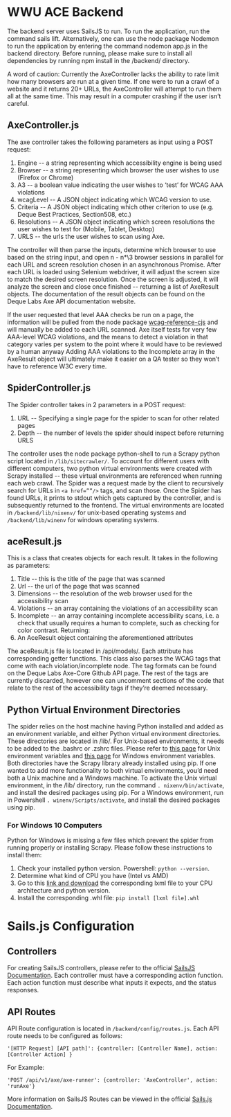 # WWU ACE Backend

The backend server uses SailsJS to run. To run the application, run the command sails lift. Alternatively, one can use the node package Nodemon to run the application by entering the command nodemon app.js in the backend directory. Before running, please make sure to install all dependencies by running npm install in the /backend/ directory.

A word of caution: Currently the AxeController lacks the ability to rate limit how many browsers are run at a given time. If one were to run a crawl of a website and it returns 20+ URLs, the AxeController will attempt to run them all at the same time. This may result in a computer crashing if the user isn’t careful.


## AxeController.js

The axe controller takes the following parameters as input using a POST request:
1. Engine -- a string representing which accessibility engine is being used
2. Browser -- a string representing which browser the user wishes to use (Firefox or Chrome)
3. A3 -- a boolean value indicating the user wishes to ‘test’ for WCAG AAA violations
4. wcagLevel -- A JSON object indicating which WCAG version to use. 
5. Criteria -- A JSON object indicating which other criterion to use (e.g. Deque Best Practices, Section508, etc.)
6. Resolutions -- A JSON object indicating which screen resolutions the user wishes to test for (Mobile, Tablet, Desktop)
7. URLS -- the urls the user wishes to scan using Axe.

The controller will then parse the inputs, determine which browser to use based on the string input, and open n - n*\3 browser sessions in parallel for each URL and screen resolution chosen in an asynchronous Promise. After each URL is loaded using Selenium webdriver, it will adjust the screen size to match the desired screen resolution. Once the screen is adjusted, it will analyze the screen and close once finished -- returning a list of AxeResult objects. The documentation of the result objects can be found on the Deque Labs Axe API documentation website. 

If the user requested that level AAA checks be run on a page, the information will be pulled from the node package [wcag-reference-cjs](https://www.npmjs.com/package/wcag-reference-cjs) and will manually be added to each URL scanned. Axe itself tests for very few AAA-level WCAG violations, and the means to detect a violation in that category varies per system to the point where it would have to be reviewed by a human anyway Adding AAA violations to the Incomplete array in the AxeResult object will ultimately make it easier on a QA tester so they won’t have to reference W3C every time.

## SpiderController.js

The Spider controller takes in 2 parameters in a POST request:
1. URL -- Specifying a single page for the spider to scan for other related pages
2. Depth -- the number of levels the spider should inspect before returning URLS


The controller uses the node package python-shell to run a Scrapy python script located in `/lib/sitecrawler/`. To account for different users with different computers, two python virtual environments were created with Scrapy installed -- these virtual environments are referenced when running each web crawl. The Spider was a request made by the client to recursively search for URLs in `<a href=””/>` tags, and scan those. Once the Spider has found URLs, it prints to stdout which gets captured by the controller, and is subsequently returned to the frontend. The virtual environments are located in `/backend/lib/nixenv/` for unix-based operating systems and `/backend/lib/winenv` for windows operating systems.


## aceResult.js

This is a class that creates objects for each result. It takes in the following as parameters:
1. Title -- this is the title of the page that was scanned
2. Url -- the url of the page that was scanned
3. Dimensions -- the resolution of the web browser used for the accessibility scan
4. Violations -- an array containing the violations of an accessibility scan
5. Incomplete -- an array containing incomplete accessibility scans, i.e. a check that usually requires a human to complete, such as checking for color contrast.
Returning:
1. An AceResult object containing the aforementioned attributes


The aceResult.js file is located in /api/models/. Each attribute has corresponding getter functions. This class also parses the WCAG tags that come with each violation/incomplete node. The tag formats can be found on the Deque Labs Axe-Core Github API page. The rest of the tags are currently discarded, however one can uncomment sections of the code that relate to the rest of the accessibility tags if they’re deemed necessary.

## Python Virtual Environment Directories
The spider relies on the host machine having Python installed and added as an environment variable, and either Python virtual environment directories. These directories are located in /lib/.  For Unix-based environments, it needs to be added to the .bashrc or .zshrc files. Please refer to [this page](https://linuxize.com/post/how-to-set-and-list-environment-variables-in-linux/) for Unix environment variables and [this page](https://docs.oracle.com/en/database/oracle/machine-learning/oml4r/1.5.1/oread/creating-and-modifying-environment-variables-on-windows.html#GUID-DD6F9982-60D5-48F6-8270-A27EC53807D0) for Windows environment variables. Both directories have the Scrapy library already installed using pip.
If one wanted to add more functionality to both virtual environments, you’d need both a Unix machine and a Windows machine. To activate the Unix virtual environment, in the /lib/ directory, run the command `. nixenv/bin/activate`, and install the desired packages using pip. For a Windows environment, run in Powershell `. winenv/Scripts/activate`, and install the desired packages using pip. 


### For Windows 10 Computers

 Python for Windows is missing a few files which prevent the spider from running properly or installing Scrapy. Please follow these instructions to install them:
1. Check your installed python version. Powershell: `python --version`.
2. Determine what kind of CPU you have (Intel vs AMD)
3. Go to this [link and download](https://www.lfd.uci.edu/~gohlke/pythonlibs/#lxml) the corresponding lxml file to your CPU architecture and python version.
4. Install the corresponding .whl file: `pip install [lxml file].whl`

# Sails.js Configuration

## Controllers

For creating SailsJS controllers, please refer to the official [SailsJS Documentation](https://sailsjs.com/documentation/concepts/actions-and-controllers). Each controller must have a corresponding action function. Each action function must describe what inputs it expects, and the status responses.

## API Routes

API Route configuration is located in `/backend/config/routes.js`. Each API route needs to be configured as follows:

    '[HTTP Request] [API path]': {controller: [Controller Name], action: [Controller Action] }
    
For Example: 

    'POST /api/v1/axe/axe-runner': {controller: 'AxeController', action: 'runAxe'}
    
More information on SailsJS Routes can be viewed in the official [Sails.js Documentation](https://sailsjs.com/documentation/concepts/routes). 

